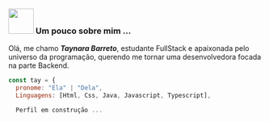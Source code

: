 ### <img src="https://media.giphy.com/media/VgCDAzcKvsR6OM0uWg/giphy.gif" width="50"> Um pouco sobre mim ...

 Olá, me chamo ***Taynara Barreto***, estudante FullStack e apaixonada pelo universo da programação, querendo me tornar uma desenvolvedora focada na parte Backend.

```javascript
const tay = {
  pronome: "Ela" | "Dela",
  Linguagens: [Html, Css, Java, Javascript, Typescript],

  Perfil em construção ...

```
